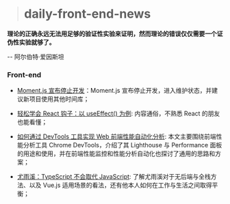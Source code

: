 > # daily-front-end-news

**理论的正确永远无法用足够的验证性实验来证明，然而理论的错误仅仅需要一个证伪性实验就够了。**

-- 阿尔伯特·爱因斯坦

### Front-end

- [Moment.js 宣布停止开发](https://momentjs.com/docs/#/-project-status/)：Moment.js 宣布停止开发，进入维护状态，并建议新项目使用其他时间库；

- [轻松学会 React 钩子：以 useEffect() 为例](http://www.ruanyifeng.com/blog/2020/09/react-hooks-useeffect-tutorial.html): 内容通俗，不熟悉 React 的朋友也能看懂；

- [如何通过 DevTools 工具实现 Web 前端性能自动化分析](https://www.infoq.cn/article/rAXLMhJ1QHhN2yNbvMUK): 本文主要围绕前端性能分析工具 Chrome DevTools，介绍了其 Lighthouse 与 Performance 面板的用途和使用，并在前端性能监控和性能分析自动化也探讨了通用的思路和方案；

- [尤雨溪：TypeScript 不会取代 JavaScript](https://www.infoq.cn/article/9u1y1yfeocsTpSxQZyrm): 了解尤雨溪对于无后端与全栈方法、以及 Vue.js 适用场景的看法，还有他本人如何在工作与生活之间取得平衡；
